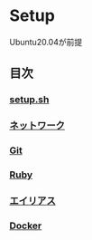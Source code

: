 # Setup
Ubuntu20.04が前提

## 目次
### [setup.sh](setup.sh)
### [ネットワーク](setup-dns.md)
### [Git](setup-git.md)
### [Ruby](setup-ruby)
### [エイリアス](alias.md)
### [Docker](setup-docker.md)

